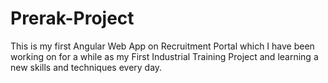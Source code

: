 # Prerak-Project

This is my first Angular Web App on Recruitment Portal which I have been working on for a while as my First Industrial Training Project and learning a new skills and techniques every day.
